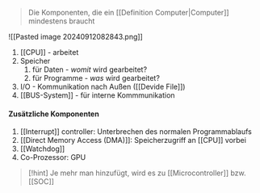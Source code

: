 > Die Komponenten, die ein [[Definition Computer|Computer]] mindestens braucht


![[Pasted image 20240912082843.png]]


1. [[CPU]] - arbeitet
2. Speicher
	1. für Daten - _womit_ wird gearbeitet?
	2. für Programme - _was_ wird gearbeitet?
3. I/O - Kommunikation nach Außen ([[Devide File]])
4. [[BUS-System]] - für interne Kommmunikation

#### Zusätzliche Komponenten
1. [[Interrupt]] controller: Unterbrechen des normalen Programmablaufs
2. [[Direct Memory Access (DMA)]]: Speicherzugriff an [[CPU]] vorbei
3. [[Watchdog]]
4. Co-Prozessor: GPU

> [!hint] Je mehr man hinzufügt, wird es zu [[Microcontroller]] bzw. [[SOC]]